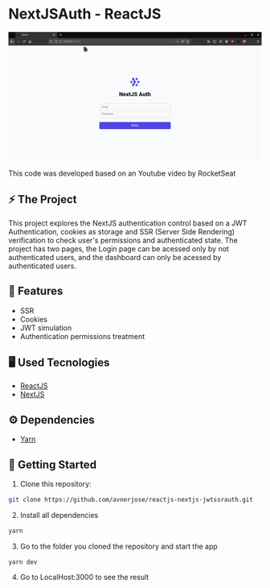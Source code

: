 # NextJSAuth - ReactJS                                                     
                                  
<p align="center">
<img src="nextjsjwt.gif" /> 
</p>
This code was developed based on an Youtube video by RocketSeat

## ⚡️ The Project
  This project explores the NextJS authentication control based on a JWT Authentication, cookies as storage and SSR (Server Side Rendering) verification to check user's permissions and authenticated state. The project has two pages, the Login page can be acessed only by not authenticated users, and the dashboard can only be acessed by authenticated users.
  
## 🎯 Features
 - SSR
 - Cookies
 - JWT simulation
 - Authentication permissions treatment 
  
## 🖥️ Used Tecnologies
 - [ReactJS](https://reactjs.org/)
 - [NextJS](https://nextjs.org/)

## ⚙️ Dependencies
 - [Yarn](https://yarnpkg.com/)
 
## 🚀️ Getting Started

1. Clone this repository: 

```bash
git clone https://github.com/avnerjose/reactjs-nextjs-jwtssrauth.git
```
2. Install all dependencies

```bash
yarn
```
3. Go to the folder you cloned the repository and start the app
```base
yarn dev
```
4. Go to LocalHost:3000 to see the result 
